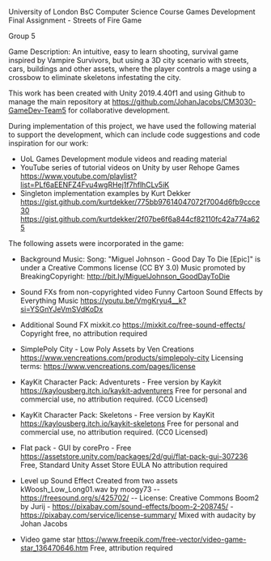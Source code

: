University of London
BsC Computer Science Course
Games Development
Final Assignment - Streets of Fire Game

Group 5 

Game Description: An intuitive, easy to learn shooting, survival game inspired by Vampire Survivors, but using
a 3D city scenario with streets, cars, buildings and other assets, where the player controls a mage using a 
crossbow to eliminate skeletons infestating the city. 

This work has been created with Unity 2019.4.40f1 and using Github to manage the main repository at 
https://github.com/JohanJacobs/CM3030-GameDev-Team5 for collaborative development. 

During implementation of this project, we have used the following material to support the development, 
which can include code suggestions and code inspiration for our work: 

- UoL Games Development module videos and reading material
- YouTube series of tutorial videos on Unity by user Rehope Games
  https://www.youtube.com/playlist?list=PLf6aEENFZ4Fvu4wgRHej1f7hflhCLv5iK 
- Singleton implementation examples by Kurt Dekker
  https://gist.github.com/kurtdekker/775bb97614047072f7004d6fb9ccce30
  https://gist.github.com/kurtdekker/2f07be6f6a844cf82110fc42a774a625

The following assets were incorporated in the game: 

- Background Music:
  Song: "Miguel Johnson - Good Day To Die [Epic]" is under a Creative Commons license (CC BY 3.0)
  Music promoted by BreakingCopyright: http://bit.ly/MiguelJohnson_GoodDayToDie

- Sound FXs from non-copyrighted video Funny Cartoon Sound Effects by Everything Music
  https://youtu.be/VmgKryu4__k?si=YSGnYJeVmSVdKoDx

- Additional Sound FX mixkit.co
  https://mixkit.co/free-sound-effects/ 
  Copyright free, no attribution required

- SimplePoly City - Low Poly Assets by Ven Creations
  https://www.vencreations.com/products/simplepoly-city
  Licensing terms: https://www.vencreations.com/pages/license

- KayKit Character Pack: Adventurets - Free version by Kaykit
  https://kaylousberg.itch.io/kaykit-adventurers
  Free for personal and commercial use, no attribution required. (CC0 Licensed)

- KayKit Character Pack: Skeletons - Free version by KayKit
  https://kaylousberg.itch.io/kaykit-skeletons
  Free for personal and commercial use, no attribution required. (CC0 Licensed)

- Flat pack - GUI by corePro - Free
  https://assetstore.unity.com/packages/2d/gui/flat-pack-gui-307236
  Free, Standard Unity Asset Store EULA
  No attribution required

- Level up Sound Effect Created from two assets 
  kWoosh_Low_Long01.wav by moogy73 -- https://freesound.org/s/425702/ -- License: Creative Commons
  Boom2 by Jurij - https://pixabay.com/sound-effects/boom-2-208745/ - https://pixabay.com/service/license-summary/
  Mixed with audacity by Johan Jacobs
  
- Video game star
  https://www.freepik.com/free-vector/video-game-star_136470646.htm
  Free, attribution required
